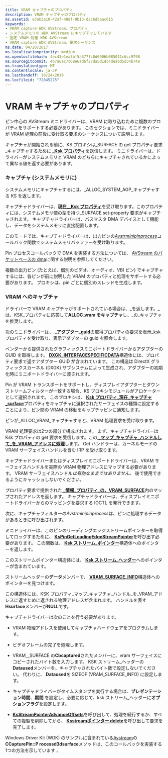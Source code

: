 ```yaml
---
title: VRAM キャプチャのプロパティ
description: VRAM キャプチャのプロパティ
ms.assetid: e3ab3a10-42af-488f-9b13-d2c6d5aac615
keywords:
- VRAM capture WDK AVStream、プロパティ
- システムメモリの WDK AVStream にキャプチャしています
- 固定 VRAM 処理 WDK AVStream
- VRAM capture WDK AVStream、要求シーケンス
ms.date: 04/20/2017
ms.localizationpriority: medium
ms.openlocfilehash: 4ec43e1ea3bf5a577fc0d6906b085011c6cc9798
ms.sourcegitcommit: 4b7a6ac7c68e6ad6f27da5d1dc4deabd5d34b748
ms.translationtype: MT
ms.contentlocale: ja-JP
ms.lasthandoff: 10/24/2019
ms.locfileid: "72845275"
---
```

# <a name="vram-capture-properties"></a>VRAM キャプチャのプロパティ


ピン中心の AVStream ミニドライバーは、VRAM に取り込むために複数のプロパティをサポートする必要があります。 このセクションでは、ミニドライバーが VRAM 処理の前後に受け取る要求のシーケンスについて説明します。

キャプチャが開始される前に、KS プロキシは\_SURFACE の get プロパティ要求\_キャプチャするために[ **\_Ksk プロパティ**](https://docs.microsoft.com/windows-hardware/drivers/stream/ksproperty-preferred-capture-surface)を送信します。 ミニドライバーは、ドライバーがシステムメモリと VRAM のどちらにキャプチャされているかによって異なる値を返す必要があります。

### <a name="capturing-to-system-memory"></a>キャプチャ (システムメモリに)

システムメモリにキャプチャするには、\_ALLOC\_SYSTEM\_AGP\_キャプチャする KS を返します。

キャプチャドライバーは、[**現在\_\_Ksk プロパティ**](https://docs.microsoft.com/windows-hardware/drivers/stream/ksproperty-current-capture-surface)を受け取ります。このプロパティには、システムメモリ値の型を持つ\_SURFACE set-property 要求がキャプチャされます。 キャプチャドライバーは、バスマスタ DMA デバイスとして機能し、データをシステムメモリに直接配置します。

このモードでは、キャプチャドライバーは、出力ピンの[*Avstrminipinprocess*](https://docs.microsoft.com/windows-hardware/drivers/ddi/ks/nc-ks-pfnkspin)コールバック関数でシステムメモリバッファーを受け取ります。

Pin プロセスコールバックで DMA を実装する方法については、 [AVStream のパケットベースの dma](packet-based-dma-in-avstream.md)に関する説明を参照してください。

複数の出力ピン (たとえば、個別のビデオ、オーディオ、VBI ピン) でキャプチャするには、各ピンが前に説明した VRAM のプロパティと処理をサポートする必要があります。 プロキシは、pin ごとに個別のスレッドを生成します。

### <a name="capturing-to-vram"></a>VRAM へのキャプチャ

ドライバーで VRAM キャプチャがサポートされている場合は、\_を返します。\_は、KSK\_プロパティに応答して**ALLOC\_vram をキャプチャ**し、\_の\_キャプチャを推奨します。

次のミニドライバーは、 [ **\_アダプター\_guid**](https://docs.microsoft.com/windows-hardware/drivers/stream/ksproperty-display-adapter-guid)の取得プロパティの要求を表示\_ksk プロパティを受け取り、表示アダプターの guid を照会します。

ベンダーから提供されたグラフィックスミニポートドライバーからアダプターの GUID を取得します。 [**DXGK\_INTERFACESPECIFICDATA**](https://docs.microsoft.com/windows-hardware/drivers/display/dxgk-interfacespecificdata)構造体には、プロパティ要求で返すアダプター GUID が含まれています。 この構造は DirectX グラフィックスカーネル (DXGK) サブシステムによって生成され、アダプターの初期化時にミニポートドライバーに渡されます。

Pin が VRAM トランスポートをサポートし、ディスプレイアダプターとダウンストリームフィルターが一致する場合、KS プロキシモジュールがアロケーターとして選択されます。 このプロキシは、 [**Ksk プロパティ\_現在\_キャプチャ\_surface**](https://docs.microsoft.com/windows-hardware/drivers/stream/ksproperty-current-capture-surface)プロパティをキャプチャに選択されたサーフェイスの種類に設定することにより、ピン間の VRAM の移動をキャプチャピンに通知します。

ピンが\_ALLOC\_VRAM\_キャプチャすると、VRAM 処理要求を受け取ります。

VRAM 処理要求は2つの部分で構成されます。 まず、キャプチャドライバーは Ksk プロパティの get 要求を受信します。この[ **\_マップ\_キャプチャ\_ハンドルして\_を\_VRAM\_アドレスに処理**](https://docs.microsoft.com/windows-hardware/drivers/stream/ksproperty-map-capture-handle-to-vram-address)します。 Get ハンドラーは、カーネルモードの VRAM サーフェイスハンドルを含む IRP を受け取ります。

キャプチャドライバーまたはディスプレイミニポートドライバーは、VRAM サーフェイスハンドルを実際の VRAM 物理アドレスにマップする必要があります。 VRAM サーフェイスハンドル*は有効なままではありません。* 後で使用できるようにキャッシュしないでください。

プロパティ要求で提供された[ **\_情報\_プロパティ\_の、VRAM\_SURFACE**](https://docs.microsoft.com/windows-hardware/drivers/ddi/ksmedia/ns-ksmedia-vram_surface_info_property_s)内のマップされたアドレスを返します。 キャプチャドライバーは、ディスプレイミニポートドライバーからのマッピングを要求する IOCTL を発行できます。

次に、キャプチャフィルターの*Avstrminipinprocess*は、ピンに処理するデータがあるときに呼び出されます。

ミニドライバーは、このピンのリーディングエッジストリームポインターを取得してロックするために、 [**KsPinGetLeadingEdgeStreamPointer**](https://docs.microsoft.com/windows-hardware/drivers/ddi/ks/nf-ks-kspingetleadingedgestreampointer)を呼び出す必要があります。 この関数は、 [**Ksk ストリーム\_ポインター**](https://docs.microsoft.com/windows-hardware/drivers/ddi/ks/ns-ks-_ksstream_pointer)構造体へのポインターを返します。

このストリームポインター構造体には、 [**Ksk ストリーム\_ヘッダー**](https://docs.microsoft.com/windows-hardware/drivers/ddi/ks/ns-ks-ksstream_header)へのポインターが含まれています。

ストリームヘッダーの**データ**メンバーで、 [**VRAM\_SURFACE\_INFO**](https://docs.microsoft.com/windows-hardware/drivers/ddi/ksmedia/ns-ksmedia-vram_surface_info)構造体へのポインターを見つけます。

この構造体には、KSK プロパティ\_マップ\_キャプチャ\_ハンドル\_を\_VRAM\_アドレスに返すために返される物理アドレスが含まれます。 ハンドルを表す**Hsurface**メンバーが**NULL**です。

キャプチャドライバーは次のことを行う必要があります。

-   VRAM 物理アドレスを使用してキャプチャハードウェアをプログラムします。

-   ビデオフレームの完了を処理します。

-   VRAM\_\_SURFACE の**Cbcaptured**されたメンバーに、vram サーフェイスにコピーされたバイト数を入力します。 KSK ストリーム\_ヘッダーの**Dataused**メンバーを、キャプチャされたバイト数で設定しないでください。 代わりに、 **Dataused**を SIZEOF (VRAM\_SURFACE\_INFO) に設定します。

-   キャプチャドライバーがタイムスタンプを実行する場合は、**プレゼンテーション時間**、**期間** を設定し、必要に応じて、ksk ストリーム\_ヘッダーに**オプションフラグ**を設定します。

-   [**KsStreamPointerAdvanceOffsets**](https://docs.microsoft.com/windows-hardware/drivers/ddi/ks/nf-ks-ksstreampointeradvanceoffsets)を呼び出して、処理を続行するか、すべての複製を削除してから、 [**Ksstreamポインター delete**](https://docs.microsoft.com/windows-hardware/drivers/ddi/ks/nf-ks-ksstreampointerdelete)を呼び出して要求を完了します。

Windows Driver Kit (WDK) のサンプルに含まれている[Avstream](https://go.microsoft.com/fwlink/p/?linkid=256083)の**CCapturePin::P rocessd3dsurface**メソッドは、このコールバックを実装する1つの方法を示しています *。*

 

 




